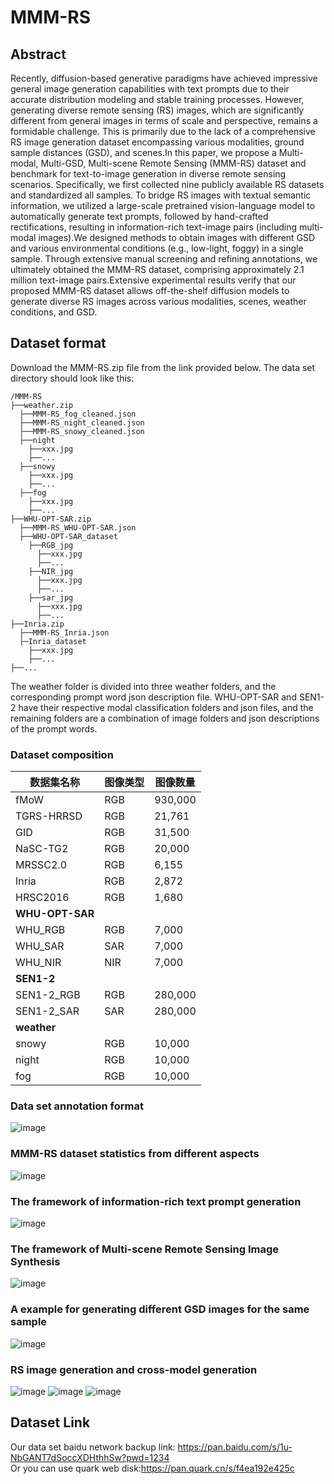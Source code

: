 # MMM-RS
## Abstract

  Recently, diffusion-based generative paradigms have achieved impressive general image generation capabilities with text prompts due to their accurate distribution modeling and stable training processes. However, generating diverse remote sensing (RS) images, which are significantly different from general images in terms of scale and perspective, remains a formidable challenge. This is primarily due to the lack of a comprehensive RS image generation dataset encompassing various modalities, ground sample distances (GSD), and scenes.In this paper, we propose a Multi-modal, Multi-GSD, Multi-scene Remote Sensing (MMM-RS) dataset and benchmark for text-to-image generation in diverse remote sensing scenarios. Specifically, we first collected nine publicly available RS datasets and standardized all samples. To bridge RS images with textual semantic information, we utilized a large-scale pretrained vision-language model to automatically generate text prompts, followed by hand-crafted rectifications, resulting in information-rich text-image pairs (including multi-modal images).We designed methods to obtain images with different GSD and various environmental conditions (e.g., low-light, foggy) in a single sample. Through extensive manual screening and refining annotations, we ultimately obtained the MMM-RS dataset, comprising approximately 2.1 million text-image pairs.Extensive experimental results verify that our proposed MMM-RS dataset allows off-the-shelf diffusion models to generate diverse RS images across various modalities, scenes, weather conditions, and GSD.

## Dataset format
Download the MMM-RS.zip file from the link provided below. The data set directory should look like this:
```
/MMM-RS
├──weather.zip
  ├──MMM-RS_fog_cleaned.json
  ├──MMM-RS_night_cleaned.json
  ├──MMM-RS_snowy_cleaned.json
  ├──night
    ├──xxx.jpg
    ├──...
  ├──snowy
    ├──xxx.jpg
    ├──...
  ├──fog
    ├──xxx.jpg
    ├──...
├──WHU-OPT-SAR.zip
  ├──MMM-RS_WHU-OPT-SAR.json
  ├──WHU-OPT-SAR_dataset
    ├──RGB_jpg
      ├──xxx.jpg
      ├──...
    ├──NIR_jpg
      ├──xxx.jpg
      ├──...
    ├──sar_jpg
      ├──xxx.jpg
      ├──...
├──Inria.zip
  ├──MMM-RS_Inria.json
  ├─Inria_dataset
    ├──xxx.jpg
    ├──...
├──...
```
The weather folder is divided into three weather folders, and the corresponding prompt word json description file. WHU-OPT-SAR and SEN1-2 have their respective modal classification folders and json files, and the remaining folders are a combination of image folders and json descriptions of the prompt words.

### Dataset composition

| 数据集名称        | 图像类型 | 图像数量 |
|-----------------|----------|---------|
| fMoW            | RGB      | 930,000 |
| TGRS-HRRSD      | RGB      | 21,761  |
| GID             | RGB      | 31,500  |
| NaSC-TG2        | RGB      | 20,000  |
| MRSSC2.0        | RGB      | 6,155   |
| Inria           | RGB      | 2,872   |
| HRSC2016        | RGB      | 1,680   |
| **WHU-OPT-SAR** |          |         |
| WHU_RGB         | RGB      | 7,000   |
| WHU_SAR         | SAR      | 7,000   |
| WHU_NIR         | NIR      | 7,000   |
| **SEN1-2**      |          |         |
| SEN1-2_RGB      | RGB      | 280,000 |
| SEN1-2_SAR      | SAR      | 280,000 |
| **weather**     |          |         |
| snowy           | RGB      | 10,000  |
| night           | RGB      | 10,000  |
| fog             | RGB      | 10,000  |


### Data set annotation format
![image](images/1.jpg)

### MMM-RS dataset statistics from different aspects
![image](images/2.jpg)

### The framework of information-rich text prompt generation
![image](images/3.jpg)

### The framework of Multi-scene Remote Sensing Image Synthesis
![image](images/4.jpg)

### A example for generating different GSD images for the same sample
![image](images/5.jpg)

### RS image generation and cross-model generation
![image](images/6.jpg)
![image](images/7.jpg)
![image](images/8.jpg)
## Dataset Link

  Our data set baidu network backup link: https://pan.baidu.com/s/1u-NbGANT7dSoccXDHthhSw?pwd=1234  
  Or you can use quark web disk:https://pan.quark.cn/s/f4ea192e425c
